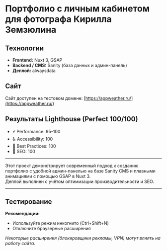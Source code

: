 
# Портфолио с личным кабинетом для фотографа Кирилла Земзюлина

## Технологии

- **Frontend:** Nuxt 3, GSAP  
- **Backend / CMS:** Sanity (база данных и админ-панель)  
- **Деплой:**  alwaysdata

## Сайт

Сайт доступен на тестовом домене: [https://appweather.ru/](https://appweather.ru/)

## Результаты Lighthouse (Perfect 100/100)

- ⚡ Performance: 95-100  
- ♿ Accessibility: 100  
- 🔧 Best Practices: 100  
- 📱 SEO: 100

---

Этот проект демонстрирует современный подход к созданию портфолио с удобной админ-панелью на базе Sanity CMS и плавными анимациями с помощью GSAP в Nuxt 3.  
Деплой выполнен с учётом оптимизации производительности и SEO.

---

## Тестирование

**Рекомендации:**
- Используйте режим инкогнито (Ctrl+Shift+N)
- Отключите браузерные расширения

*Некоторые расширения (блокировщики рекламы, VPN) могут влиять на работу сайта.*

